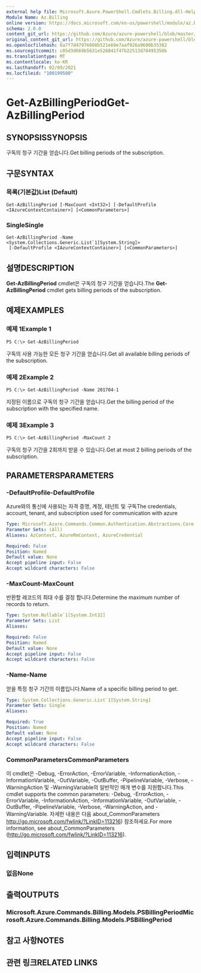 ```yaml
---
external help file: Microsoft.Azure.PowerShell.Cmdlets.Billing.dll-Help.xml
Module Name: Az.Billing
online version: https://docs.microsoft.com/en-us/powershell/module/az.billing/get-azbillingperiod
schema: 2.0.0
content_git_url: https://github.com/Azure/azure-powershell/blob/master/src/Billing/Billing/help/Get-AzBillingPeriod.md
original_content_git_url: https://github.com/Azure/azure-powershell/blob/master/src/Billing/Billing/help/Get-AzBillingPeriod.md
ms.openlocfilehash: 6a7f7d47976608b521e69e7aaf926a9600b35382
ms.sourcegitcommit: c05d3d669b5631e526841f47b22513d78495350b
ms.translationtype: MT
ms.contentlocale: ko-KR
ms.lasthandoff: 02/09/2021
ms.locfileid: "100199500"
---
```

# <span data-ttu-id="d4a9e-101">Get-AzBillingPeriod</span><span class="sxs-lookup"><span data-stu-id="d4a9e-101">Get-AzBillingPeriod</span></span>

## <span data-ttu-id="d4a9e-102">SYNOPSIS</span><span class="sxs-lookup"><span data-stu-id="d4a9e-102">SYNOPSIS</span></span>
<span data-ttu-id="d4a9e-103">구독의 청구 기간을 얻습니다.</span><span class="sxs-lookup"><span data-stu-id="d4a9e-103">Get billing periods of the subscription.</span></span>

## <span data-ttu-id="d4a9e-104">구문</span><span class="sxs-lookup"><span data-stu-id="d4a9e-104">SYNTAX</span></span>

### <span data-ttu-id="d4a9e-105">목록(기본값)</span><span class="sxs-lookup"><span data-stu-id="d4a9e-105">List (Default)</span></span>
```
Get-AzBillingPeriod [-MaxCount <Int32>] [-DefaultProfile <IAzureContextContainer>] [<CommonParameters>]
```

### <span data-ttu-id="d4a9e-106">Single</span><span class="sxs-lookup"><span data-stu-id="d4a9e-106">Single</span></span>
```
Get-AzBillingPeriod -Name <System.Collections.Generic.List`1[System.String]>
 [-DefaultProfile <IAzureContextContainer>] [<CommonParameters>]
```

## <span data-ttu-id="d4a9e-107">설명</span><span class="sxs-lookup"><span data-stu-id="d4a9e-107">DESCRIPTION</span></span>
<span data-ttu-id="d4a9e-108">**Get-AzBillingPeriod** cmdlet은 구독의 청구 기간을 얻습니다.</span><span class="sxs-lookup"><span data-stu-id="d4a9e-108">The **Get-AzBillingPeriod** cmdlet gets billing periods of the subscription.</span></span>

## <span data-ttu-id="d4a9e-109">예제</span><span class="sxs-lookup"><span data-stu-id="d4a9e-109">EXAMPLES</span></span>

### <span data-ttu-id="d4a9e-110">예제 1</span><span class="sxs-lookup"><span data-stu-id="d4a9e-110">Example 1</span></span>
```
PS C:\> Get-AzBillingPeriod
```

<span data-ttu-id="d4a9e-111">구독의 사용 가능한 모든 청구 기간을 얻습니다.</span><span class="sxs-lookup"><span data-stu-id="d4a9e-111">Get all available billing periods of the subscription.</span></span>

### <span data-ttu-id="d4a9e-112">예제 2</span><span class="sxs-lookup"><span data-stu-id="d4a9e-112">Example 2</span></span>
```
PS C:\> Get-AzBillingPeriod -Name 201704-1
```

<span data-ttu-id="d4a9e-113">지정된 이름으로 구독의 청구 기간을 얻습니다.</span><span class="sxs-lookup"><span data-stu-id="d4a9e-113">Get the billing period of the subscription with the specified name.</span></span>

### <span data-ttu-id="d4a9e-114">예제 3</span><span class="sxs-lookup"><span data-stu-id="d4a9e-114">Example 3</span></span>
```
PS C:\> Get-AzBillingPeriod -MaxCount 2
```

<span data-ttu-id="d4a9e-115">구독의 청구 기간을 2회까지 받을 수 있습니다.</span><span class="sxs-lookup"><span data-stu-id="d4a9e-115">Get at most 2 billing periods of the subscription.</span></span>

## <span data-ttu-id="d4a9e-116">PARAMETERS</span><span class="sxs-lookup"><span data-stu-id="d4a9e-116">PARAMETERS</span></span>

### <span data-ttu-id="d4a9e-117">-DefaultProfile</span><span class="sxs-lookup"><span data-stu-id="d4a9e-117">-DefaultProfile</span></span>
<span data-ttu-id="d4a9e-118">Azure와의 통신에 사용되는 자격 증명, 계정, 테넌트 및 구독</span><span class="sxs-lookup"><span data-stu-id="d4a9e-118">The credentials, account, tenant, and subscription used for communication with azure</span></span>

```yaml
Type: Microsoft.Azure.Commands.Common.Authentication.Abstractions.Core.IAzureContextContainer
Parameter Sets: (All)
Aliases: AzContext, AzureRmContext, AzureCredential

Required: False
Position: Named
Default value: None
Accept pipeline input: False
Accept wildcard characters: False
```

### <span data-ttu-id="d4a9e-119">-MaxCount</span><span class="sxs-lookup"><span data-stu-id="d4a9e-119">-MaxCount</span></span>
<span data-ttu-id="d4a9e-120">반환할 레코드의 최대 수를 결정 합니다.</span><span class="sxs-lookup"><span data-stu-id="d4a9e-120">Determine the maximum number of records to return.</span></span>

```yaml
Type: System.Nullable`1[System.Int32]
Parameter Sets: List
Aliases:

Required: False
Position: Named
Default value: None
Accept pipeline input: False
Accept wildcard characters: False
```

### <span data-ttu-id="d4a9e-121">-Name</span><span class="sxs-lookup"><span data-stu-id="d4a9e-121">-Name</span></span>
<span data-ttu-id="d4a9e-122">얻을 특정 청구 기간의 이름입니다.</span><span class="sxs-lookup"><span data-stu-id="d4a9e-122">Name of a specific billing period to get.</span></span>

```yaml
Type: System.Collections.Generic.List`1[System.String]
Parameter Sets: Single
Aliases:

Required: True
Position: Named
Default value: None
Accept pipeline input: False
Accept wildcard characters: False
```

### <span data-ttu-id="d4a9e-123">CommonParameters</span><span class="sxs-lookup"><span data-stu-id="d4a9e-123">CommonParameters</span></span>
<span data-ttu-id="d4a9e-124">이 cmdlet은 -Debug, -ErrorAction, -ErrorVariable, -InformationAction, -InformationVariable, -OutVariable, -OutBuffer, -PipelineVariable, -Verbose, -WarningAction 및 -WarningVariable의 일반적인 매개 변수를 지원합니다.</span><span class="sxs-lookup"><span data-stu-id="d4a9e-124">This cmdlet supports the common parameters: -Debug, -ErrorAction, -ErrorVariable, -InformationAction, -InformationVariable, -OutVariable, -OutBuffer, -PipelineVariable, -Verbose, -WarningAction, and -WarningVariable.</span></span> <span data-ttu-id="d4a9e-125">자세한 내용은 다음 about_CommonParameters http://go.microsoft.com/fwlink/?LinkID=113216) 참조하세요.</span><span class="sxs-lookup"><span data-stu-id="d4a9e-125">For more information, see about_CommonParameters (http://go.microsoft.com/fwlink/?LinkID=113216).</span></span>

## <span data-ttu-id="d4a9e-126">입력</span><span class="sxs-lookup"><span data-stu-id="d4a9e-126">INPUTS</span></span>

### <span data-ttu-id="d4a9e-127">없음</span><span class="sxs-lookup"><span data-stu-id="d4a9e-127">None</span></span>

## <span data-ttu-id="d4a9e-128">출력</span><span class="sxs-lookup"><span data-stu-id="d4a9e-128">OUTPUTS</span></span>

### <span data-ttu-id="d4a9e-129">Microsoft.Azure.Commands.Billing.Models.PSBillingPeriod</span><span class="sxs-lookup"><span data-stu-id="d4a9e-129">Microsoft.Azure.Commands.Billing.Models.PSBillingPeriod</span></span>

## <span data-ttu-id="d4a9e-130">참고 사항</span><span class="sxs-lookup"><span data-stu-id="d4a9e-130">NOTES</span></span>

## <span data-ttu-id="d4a9e-131">관련 링크</span><span class="sxs-lookup"><span data-stu-id="d4a9e-131">RELATED LINKS</span></span>
